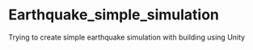 # Earthquake_simple_simulation
Trying to create simple earthquake simulation with building using Unity
